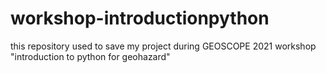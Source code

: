 # workshop-introductionpython
this repository used to save my project during GEOSCOPE 2021 workshop "introduction to python for geohazard"
